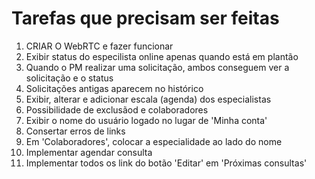 # Tarefas que precisam ser feitas

1. CRIAR O WebRTC e fazer funcionar
1. Exibir status do especilista online apenas quando está em plantão
1. Quando o PM realizar uma solicitação, ambos conseguem ver a solicitação e o
status
1. Solicitações antigas aparecem no histórico
1. Exibir, alterar e adicionar escala (agenda) dos especialistas
1. Possibilidade de exclusãod e colaboradores
1. Exibir o nome do usuário logado no lugar de 'Minha conta'
1. Consertar erros de links
1. Em 'Colaboradores', colocar a especialidade ao lado do nome
1. Implementar agendar consulta
1. Implementar todos os link do botão 'Editar' em 'Próximas consultas'
